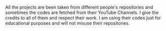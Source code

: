 All the projects are been taken from different people's repositories and sometimes the codes are fetched from their YouTube Channels. I give the credits to all of them and respect their work. I am using their codes just for educational purposes and will not misuse their repositories.
